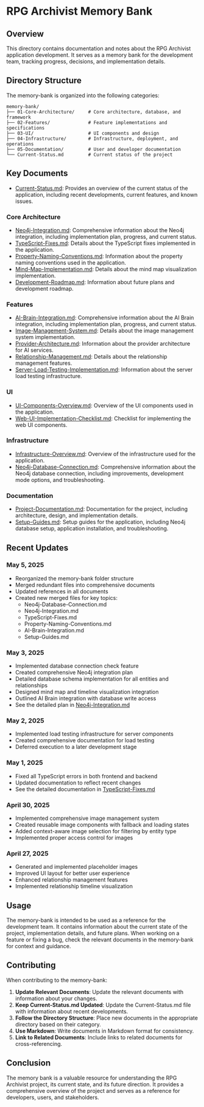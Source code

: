 # RPG Archivist Memory Bank

## Overview

This directory contains documentation and notes about the RPG Archivist application development. It serves as a memory bank for the development team, tracking progress, decisions, and implementation details.

## Directory Structure

The memory-bank is organized into the following categories:

```
memory-bank/
├── 01-Core-Architecture/     # Core architecture, database, and framework
├── 02-Features/              # Feature implementations and specifications
├── 03-UI/                    # UI components and design
├── 04-Infrastructure/        # Infrastructure, deployment, and operations
├── 05-Documentation/         # User and developer documentation
└── Current-Status.md         # Current status of the project
```

## Key Documents

- [Current-Status.md](./Current-Status.md): Provides an overview of the current status of the application, including recent developments, current features, and known issues.

### Core Architecture

- [Neo4j-Integration.md](./01-Core-Architecture/Neo4j-Integration.md): Comprehensive information about the Neo4j integration, including implementation plan, progress, and current status.
- [TypeScript-Fixes.md](./01-Core-Architecture/TypeScript-Fixes.md): Details about the TypeScript fixes implemented in the application.
- [Property-Naming-Conventions.md](./01-Core-Architecture/Property-Naming-Conventions.md): Information about the property naming conventions used in the application.
- [Mind-Map-Implementation.md](./01-Core-Architecture/Mind-Map-Implementation.md): Details about the mind map visualization implementation.
- [Development-Roadmap.md](./01-Core-Architecture/Development-Roadmap.md): Information about future plans and development roadmap.

### Features

- [AI-Brain-Integration.md](./02-Features/AI-Brain-Integration.md): Comprehensive information about the AI Brain integration, including implementation plan, progress, and current status.
- [Image-Management-System.md](./02-Features/Image-Management-System.md): Details about the image management system implementation.
- [Provider-Architecture.md](./02-Features/Provider-Architecture.md): Information about the provider architecture for AI services.
- [Relationship-Management.md](./02-Features/Relationship-Management.md): Details about the relationship management features.
- [Server-Load-Testing-Implementation.md](./02-Features/Server-Load-Testing-Implementation.md): Information about the server load testing infrastructure.

### UI

- [UI-Components-Overview.md](./03-UI/UI-Components-Overview.md): Overview of the UI components used in the application.
- [Web-UI-Implementation-Checklist.md](./03-UI/Web-UI-Implementation-Checklist.md): Checklist for implementing the web UI components.

### Infrastructure

- [Infrastructure-Overview.md](./04-Infrastructure/Infrastructure-Overview.md): Overview of the infrastructure used for the application.
- [Neo4j-Database-Connection.md](./04-Infrastructure/Neo4j-Database-Connection.md): Comprehensive information about the Neo4j database connection, including improvements, development mode options, and troubleshooting.

### Documentation

- [Project-Documentation.md](./05-Documentation/Project-Documentation.md): Documentation for the project, including architecture, design, and implementation details.
- [Setup-Guides.md](./05-Documentation/Setup-Guides.md): Setup guides for the application, including Neo4j database setup, application installation, and troubleshooting.

## Recent Updates

### May 5, 2025
- Reorganized the memory-bank folder structure
- Merged redundant files into comprehensive documents
- Updated references in all documents
- Created new merged files for key topics:
  - Neo4j-Database-Connection.md
  - Neo4j-Integration.md
  - TypeScript-Fixes.md
  - Property-Naming-Conventions.md
  - AI-Brain-Integration.md
  - Setup-Guides.md

### May 3, 2025
- Implemented database connection check feature
- Created comprehensive Neo4j integration plan
- Detailed database schema implementation for all entities and relationships
- Designed mind map and timeline visualization integration
- Outlined AI Brain integration with database write access
- See the detailed plan in [Neo4j-Integration.md](./01-Core-Architecture/Neo4j-Integration.md)

### May 2, 2025
- Implemented load testing infrastructure for server components
- Created comprehensive documentation for load testing
- Deferred execution to a later development stage

### May 1, 2025
- Fixed all TypeScript errors in both frontend and backend
- Updated documentation to reflect recent changes
- See the detailed documentation in [TypeScript-Fixes.md](./01-Core-Architecture/TypeScript-Fixes.md)

### April 30, 2025
- Implemented comprehensive image management system
- Created reusable image components with fallback and loading states
- Added context-aware image selection for filtering by entity type
- Implemented proper access control for images

### April 27, 2025
- Generated and implemented placeholder images
- Improved UI layout for better user experience
- Enhanced relationship management features
- Implemented relationship timeline visualization

## Usage

The memory-bank is intended to be used as a reference for the development team. It contains information about the current state of the project, implementation details, and future plans. When working on a feature or fixing a bug, check the relevant documents in the memory-bank for context and guidance.

## Contributing

When contributing to the memory-bank:

1. **Update Relevant Documents**: Update the relevant documents with information about your changes.
2. **Keep Current-Status.md Updated**: Update the Current-Status.md file with information about recent developments.
3. **Follow the Directory Structure**: Place new documents in the appropriate directory based on their category.
4. **Use Markdown**: Write documents in Markdown format for consistency.
5. **Link to Related Documents**: Include links to related documents for cross-referencing.

## Conclusion

The memory bank is a valuable resource for understanding the RPG Archivist project, its current state, and its future direction. It provides a comprehensive overview of the project and serves as a reference for developers, users, and stakeholders.
